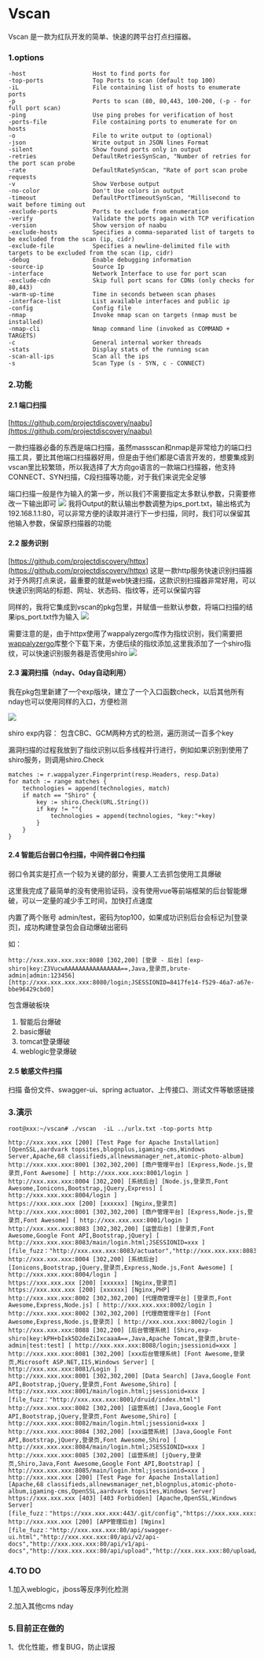 Vscan
================================
Vscan 是一款为红队开发的简单、快速的跨平台打点扫描器。

### 1.options
```
-host					Host to find ports for		
-top-ports				Top Ports to scan (default top 100)		
-iL						File containing list of hosts to enumerate ports		
-p						Ports to scan (80, 80,443, 100-200, (-p - for full port scan)		
-ping					Use ping probes for verification of host		
-ports-file				File containing ports to enumerate for on hosts		
-o						File to write output to (optional)		
-json					Write output in JSON lines Format		
-silent					Show found ports only in output		
-retries  				DefaultRetriesSynScan, "Number of retries for the port scan probe		
-rate 					DefaultRateSynScan, "Rate of port scan probe requests		
-v						Show Verbose output		
-no-color				Don't Use colors in output		
-timeout				DefaultPortTimeoutSynScan, "Millisecond to wait before timing out		
-exclude-ports			Ports to exclude from enumeration		
-verify					Validate the ports again with TCP verification		
-version				Show version of naabu		
-exclude-hosts			Specifies a comma-separated list of targets to be excluded from the scan (ip, cidr)		
-exclude-file			Specifies a newline-delimited file with targets to be excluded from the scan (ip, cidr)		
-debug					Enable debugging information		
-source-ip				Source Ip		
-interface				Network Interface to use for port scan		
-exclude-cdn			Skip full port scans for CDNs (only checks for 80,443)		
-warm-up-time			Time in seconds between scan phases		
-interface-list			List available interfaces and public ip		
-config					Config file		
-nmap					Invoke nmap scan on targets (nmap must be installed)		
-nmap-cli				Nmap command line (invoked as COMMAND + TARGETS)		
-c  					General internal worker threads		
-stats					Display stats of the running scan		
-scan-all-ips			Scan all the ips		
-s 						Scan Type (s - SYN, c - CONNECT)		
```

### 2.功能
#### 2.1 端口扫描

[https://github.com/projectdiscovery/naabu](https://github.com/projectdiscovery/naabu)

一款扫描器必备的东西是端口扫描，虽然massscan和nmap是非常给力的端口扫描工具，要比其他端口扫描器好用，但是由于他们都是C语言开发的，想要集成到vscan里比较繁琐，所以我选择了大方向go语言的一款端口扫描器，他支持CONNECT、SYN扫描，C段扫描等功能，对于我们来说完全足够

端口扫描一般是作为输入的第一步，所以我们不需要指定太多默认参数，只需要修改一下输出即可
![](/img/vscan/2021-06-23-11-31-36.png)
我将Output的默认输出参数调整为ips_port.txt，输出格式为192.168.1.1:80，可以非常方便的读取并进行下一步扫描，同时，我们可以保留其他输入参数，保留原扫描器的功能


#### 2.2 服务识别
[https://github.com/projectdiscovery/httpx](https://github.com/projectdiscovery/httpx)
这是一款http服务快速识别扫描器
对于外网打点来说，最重要的就是web快速扫描，这款识别扫描器非常好用，可以快速识别网站的标题、网址、状态码、指纹等，还可以保留内容

同样的，我将它集成到vscan的pkg包里，并赋值一些默认参数，将端口扫描的结果ips_port.txt作为输入
![](/img/vscan/2021-06-23-11-40-15.png)

需要注意的是，由于httpx使用了wappalyzergo库作为指纹识别，我们需要把[wappalyzergo](https://github.com/projectdiscovery/wappalyzergo)库整个下载下来，方便后续的指纹添加,这里我添加了一个shiro指纹，可以快速识别服务器是否使用shiro
![](/img/vscan/2021-06-23-11-41-59.png)


#### 2.3 漏洞扫描（nday、0day自动利用）
我在pkg包里新建了一个exp版块，建立了一个入口函数check，以后其他所有nday也可以使用同样的入口，方便检测

![](/img/vscan/2021-06-23-11-43-50.png)

shiro exp内容：
包含CBC、GCM两种方式的检测，遍历测试一百多个key

漏洞扫描的过程我放到了指纹识别以后多线程并行进行，例如如果识别到使用了shiro服务，则调用shiro.Check
```
matches := r.wappalyzer.Fingerprint(resp.Headers, resp.Data)
for match := range matches {
    technologies = append(technologies, match)
    if match == "Shiro" {
        key := shiro.Check(URL.String())
        if key != ""{
            technologies = append(technologies, "key:"+key)
        }
    }
}
```

#### 2.4 智能后台弱口令扫描，中间件弱口令扫描

弱口令其实是打点一个较为关键的部分，需要人工去抓包使用工具爆破

这里我完成了最简单的没有使用验证码，没有使用vue等前端框架的后台智能爆破，可以一定量的减少手工时间，加快打点速度

内置了两个账号 admin/test，密码为top100，如果成功识别后台会标记为\[登录页\]，成功构建登录包会自动爆破出密码

如：

`http://xxx.xxx.xxx.xxx:8080 [302,200] [登录 - 后台] [exp-shiro|key:Z3VucwAAAAAAAAAAAAAAAA==,Java,登录页,brute-admin|admin:123456] [http://xxx.xxx.xxx.xxx:8080/login;JSESSIONID=8417fe14-f529-46a7-a67e-bbe96429cbd0]`

包含爆破板块
1. 智能后台爆破
2. basic爆破
3. tomcat登录爆破
4. weblogic登录爆破

#### 2.5 敏感文件扫描

扫描 备份文件、swagger-ui、spring actuator、上传接口、测试文件等敏感链接

### 3.演示
```
root@xxx:~/vscan# ./vscan  -iL ../urlx.txt -top-ports http

http://xxx.xxx.xxx [200] [Test Page for Apache Installation] [OpenSSL,aardvark topsites,blognplus,igaming-cms,Windows Server,Apache,68 classifieds,allnewsmanager_net,atomic-photo-album]
http://xxx.xxx.xxx:8001 [302,302,200] [商户管理平台] [Express,Node.js,登录页,Font Awesome] [ http://xxx.xxx.xxx:8001/login ]
http://xxx.xxx.xxx:8004 [302,200] [系统后台] [Node.js,登录页,Font Awesome,Ionicons,Bootstrap,jQuery,Express] [ http://xxx.xxx.xxx:8004/login ]
https://xxx.xxx.xxx [200] [xxxxxx] [Nginx,登录页]
http://xxx.xxx.xxx:8001 [302,302,200] [商户管理平台] [Express,Node.js,登录页,Font Awesome] [ http://xxx.xxx.xxx:8001/login ]
http://xxx.xxx.xxx:8083 [302,302,200] [运营后台] [登录页,Font Awesome,Google Font API,Bootstrap,jQuery] [ http://xxx.xxx.xxx:8083/main/login.html;JSESSIONID=xxx ] [file_fuzz："http://xxx.xxx.xxx:8083/actuator","http://xxx.xxx.xxx:8083/actuator/env"]
http://xxx.xxx.xxx:8004 [302,200] [系统后台] [Ionicons,Bootstrap,jQuery,登录页,Express,Node.js,Font Awesome] [ http://xxx.xxx.xxx:8004/login ]
https://xxx.xxx.xxx [200] [xxxxxx] [Nginx,登录页]
https://xxx.xxx.xxx [200] [xxxxxx] [Nginx,PHP]
http://xxx.xxx.xxx:8002 [302,302,200] [代理商管理平台] [登录页,Font Awesome,Express,Node.js] [ http://xxx.xxx.xxx:8002/login ]
http://xxx.xxx.xxx:8002 [302,302,200] [代理商管理平台] [Font Awesome,Express,Node.js,登录页] [ http://xxx.xxx.xxx:8002/login ]
http://xxx.xxx.xxx:8088 [302,200] [后台管理系统] [Shiro,exp-shiro|key:kPH+bIxk5D2deZiIxcaaaA==,Java,Apache Tomcat,登录页,brute-admin|test:test] [ http://xxx.xxx.xxx:8088/login;jsessionid=xxx ]
http://xxx.xxx.xxx:8081 [302,200] [xxx后台管理系统] [Font Awesome,登录页,Microsoft ASP.NET,IIS,Windows Server] [ http://xxx.xxx.xxx:8081/Login ]
http://xxx.xxx.xxx:8001 [302,302,200] [Data Search] [Java,Google Font API,Bootstrap,jQuery,登录页,Font Awesome,Shiro] [ http://xxx.xxx.xxx:8001/main/login.html;jsessionid=xxx ] [file_fuzz："http://xxx.xxx.xxx:8001/druid/index.html"]
http://xxx.xxx.xxx:8082 [302,200] [运营系统] [Java,Google Font API,Bootstrap,jQuery,登录页,Font Awesome,Shiro] [ http://xxx.xxx.xxx:8082/main/login.html;jsessionid=xxx ]
http://xxx.xxx.xxx:8084 [302,200] [xxx运营系统] [Java,Google Font API,Bootstrap,jQuery,登录页,Font Awesome,Shiro] [ http://xxx.xxx.xxx:8084/main/login.html;JSESSIONID=xxx ]
http://xxx.xxx.xxx:8085 [302,200] [运营系统] [jQuery,登录页,Shiro,Java,Font Awesome,Google Font API,Bootstrap] [ http://xxx.xxx.xxx:8085/main/login.html;jsessionid=xxx ]
http://xxx.xxx.xxx [200] [Test Page for Apache Installation] [Apache,68 classifieds,allnewsmanager_net,blognplus,atomic-photo-album,igaming-cms,OpenSSL,aardvark topsites,Windows Server]
https://xxx.xxx.xxx [403] [403 Forbidden] [Apache,OpenSSL,Windows Server] [file_fuzz："https://xxx.xxx.xxx:443/.git/config","https://xxx.xxx.xxx:443/.svn/entries"]
http://xxx.xxx.xxx [200] [APP管理后台] [Nginx] [file_fuzz："http://xxx.xxx.xxx:80/api/swagger-ui.html","http://xxx.xxx.xxx:80/api/v2/api-docs","http://xxx.xxx.xxx:80/api/v1/api-docs","http://xxx.xxx.xxx:80/api/upload","http://xxx.xxx.xxx:80/upload/"]
```

### 4.TO DO

1.加入weblogic，jboss等反序列化检测

2.加入其他cms nday

### 5.目前正在做的

1、优化性能，修复BUG，防止误报